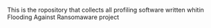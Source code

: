 This is the ropository that collects all profiling software written whitin Flooding Against Ransomaware project
